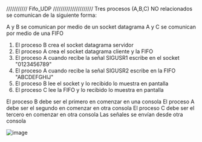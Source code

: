 /////////// Fifo_UDP /////////////////////
Tres procesos (A,B,C) NO relacionados se comunican de la siguiente forma:

A y B se comunican por medio de un socket datagrama
A y C se comunican por medio de una FIFO

1) El proceso B crea el socket datagrama servidor
2) El proceso A crea el socket datagrama cliente y la FIFO
3) El proceso A cuando recibe la señal SIGUSR1 escribe en el socket "0123456789" 
4) El proceso A cuando recibe la señal SIGUSR2 escribe en la FIFO "ABCDEFGHIJ"
5) El proceso B lee el socket y lo recibido lo muestra en pantalla
6) El proceso C lee la FIFO y lo recibido lo muestra en pantalla

El proceso B debe ser el primero en comenzar en una consola
El proceso A debe ser el segundo en comenzar en otra consola
El proceso C debe ser el tercero en comenzar en otra consola
Las señales se envían desde otra consola

![image](https://user-images.githubusercontent.com/62679123/177046239-eea06906-5f26-4383-aea2-f814bd6b9b50.png)

